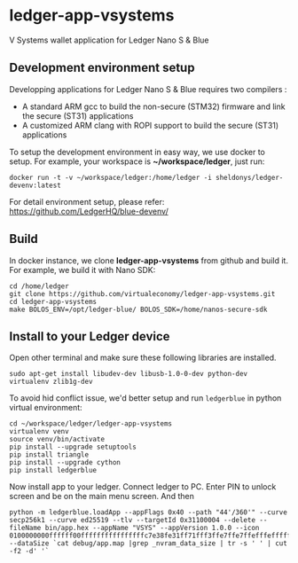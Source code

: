 # ledger-app-vsystems
V Systems wallet application for Ledger Nano S &amp; Blue

## Development environment setup
Developping applications for Ledger Nano S &amp; Blue requires two compilers :

* A standard ARM gcc to build the non-secure (STM32) firmware and link the secure (ST31) applications
* A customized ARM clang with ROPI support to build the secure (ST31) applications

To setup the development environment in easy way, we use docker to setup. For example, your workspace is **~/workspace/ledger**, just run:

```
docker run -t -v ~/workspace/ledger:/home/ledger -i sheldonys/ledger-devenv:latest
```

For detail environment setup, please refer: https://github.com/LedgerHQ/blue-devenv/

## Build
In docker instance, we clone **ledger-app-vsystems** from github and build it. For example, we build it with Nano SDK:

```
cd /home/ledger
git clone https://github.com/virtualeconomy/ledger-app-vsystems.git
cd ledger-app-vsystems
make BOLOS_ENV=/opt/ledger-blue/ BOLOS_SDK=/home/nanos-secure-sdk
```

## Install to your Ledger device
Open other terminal and make sure these following libraries are installed.

```
sudo apt-get install libudev-dev libusb-1.0-0-dev python-dev virtualenv zlib1g-dev
```

To avoid hid conflict issue, we'd better setup and run `ledgerblue` in python virtual environment:

```
cd ~/workspace/ledger/ledger-app-vsystems
virtualenv venv
source venv/bin/activate
pip install --upgrade setuptools
pip install triangle
pip install --upgrade cython
pip install ledgerblue
```

Now install app to your ledger. Connect ledger to PC. Enter PIN to unlock screen and be on the main menu screen. And then

```
python -m ledgerblue.loadApp --appFlags 0x40 --path "44'/360'" --curve secp256k1 --curve ed25519 --tlv --targetId 0x31100004 --delete --fileName bin/app.hex --appName "VSYS" --appVersion 1.0.0 --icon 0100000000ffffff00ffffffffffffffffc7e38fe31ff71fff3ffe7ffe7ffefffeffffffffffffffff --dataSize `cat debug/app.map |grep _nvram_data_size | tr -s ' ' | cut -f2 -d' '` 
```